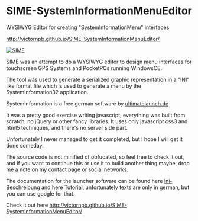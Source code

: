 # SIME-SystemInformationMenuEditor
WYSIWYG Editor for creating "SystemInformationMenu" interfaces

http://victornpb.github.io/SIME-SystemInformationMenuEditor/

[![SIME](https://user-images.githubusercontent.com/3372598/64479662-6286ad80-d190-11e9-8b3d-d8ae24e1db31.gif)](http://victornpb.github.io/SIME-SystemInformationMenuEditor/)

SIME was an attempt to do a WYSIWYG editor to design menu interfaces for touchscreen GPS Systems and PocketPCs running WindowsCE.

The tool was used to generate a serialized graphic representation in a  "INI" like format file which is used to generate a menu by the SystemInformation32 application.

SystemInformation is a free german software by [ultimatelaunch.de](http://www.ultimatelaunch.de)

It was a pretty good exercise writing javascript, everything was built from scratch, no jQuery or other fancy libraries. It uses only javascript css3 and html5 techniques, and there's no server side part.

Unfortunately I never managed to get it completed, but I hope I will get it done someday.

The source code is not minified of obfucated, so feel free to check it out, and if you want to continue this or use it to build another thing maybe, drop me a note on my contact page or social networks.

The documentation for the launcher software can be found here [Ini-Beschreibung](http://www.ultimatelaunch.de/systeminformation/inibeschreibung.html) and here [Tutorial](http://www.ultimatelaunch.de/systeminformation/tutorial/tutorial.html), unfortunately texts are only in german, but you can use google for that.

Check it out here http://victornpb.github.io/SIME-SystemInformationMenuEditor/
